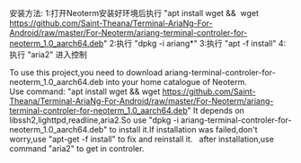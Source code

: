 安装方法:
1:打开Neoterm安装好环境后执行 "apt install wget &&  wget https://github.com/Saint-Theana/Terminal-AriaNg-For-Android/raw/master/For-Neoterm/ariang-terminal-controler-for-neoterm_1.0_aarch64.deb"
2:执行 "dpkg -i ariang*"
3:执行 "apt -f install"
4:执行 "aria2" 进入控制



To use this project,you need to download ariang-terminal-controler-for-neoterm_1.0_aarch64.deb into your home catalogue of Neoterm.
Use command: "apt install wget && wget https://github.com/Saint-Theana/Terminal-AriaNg-For-Android/raw/master/For-Neoterm/ariang-terminal-controler-for-neoterm_1.0_aarch64.deb"
It depends on libssh2,lighttpd,readline,aria2.So use "dpkg -i ariang-terminal-controler-for-neoterm_1.0_aarch64.deb" to install it.If installation was failed,don't worry,use "apt-get -f install" to fix and reinstall it.
 
after installation,use command "aria2" to get in controler.
 




 
